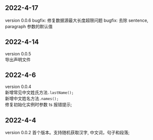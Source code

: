 ## 2022-4-17

version 0.0.6
bugfix: 修复数据源最大长度超限问题
bugfix: 去除 sentence, paragraph 参数的默认值

## 2022-4-14

version 0.0.5  
导出声明文件

## 2022-4-6

version 0.0.4  
新增常见中文姓氏方法`.lastName();`  
新增中文姓名方法`.names();`  
修复初始化实例时参数 ts 报错提示;

## 2022-4-4

version 0.0.2
首个版本。支持随机获取汉字, 中文词，句子和段落;
